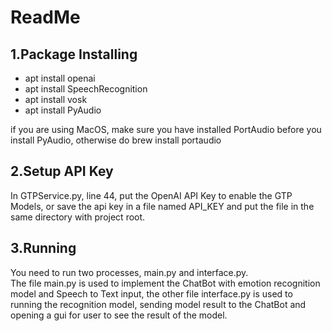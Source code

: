 # ReadMe

## 1.Package Installing
- apt install openai  
- apt install SpeechRecognition  
- apt install vosk  
- apt install PyAudio  

if you are using MacOS, make sure you have installed PortAudio before you install PyAudio, otherwise do
brew install portaudio

## 2.Setup API Key
In GTPService.py, line 44, put the OpenAI API Key to enable the GTP Models, or save the api key in a file named API_KEY and put the file in the same directory with project root.

## 3.Running
You need to run two processes, main.py and interface.py.  
The file main.py is used to implement the ChatBot with emotion recognition model and Speech to Text input, the other file interface.py is used to running the recognition model, sending model result to the ChatBot and opening a gui for user to see the result of the model. 

